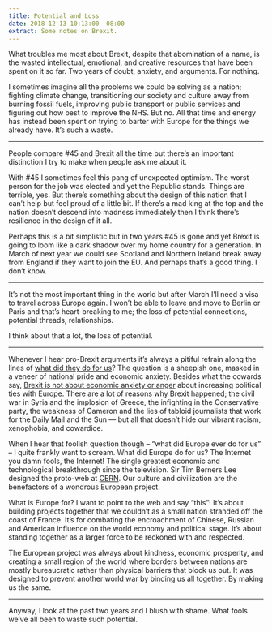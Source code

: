 ```yaml
---
title: Potential and Loss
date: 2018-12-13 10:13:00 -08:00
extract: Some notes on Brexit.
---
```


What troubles me most about Brexit, despite that abomination of a name, is the wasted intellectual, emotional, and creative resources that have been spent on it so far. Two years of doubt, anxiety, and arguments. For nothing.

I sometimes imagine all the problems we could be solving as a nation; fighting climate change, transitioning our society and culture away from burning fossil fuels, improving public transport or public services and figuring out how best to improve the NHS. But no. All that time and energy has instead been spent on trying to barter with Europe for the things we already have. It’s such a waste.

***

People compare #45 and Brexit all the time but there’s an important distinction I try to make when people ask me about it. 

With #45 I sometimes feel this pang of unexpected optimism. The worst person for the job was elected and yet the Republic stands. Things are terrible, yes. But there’s something about the design of this nation that I can’t help but feel proud of a little bit. If there’s a mad king at the top and the nation doesn’t descend into madness immediately then I think there’s resilience in the design of it all.

Perhaps this is a bit simplistic but in two years #45 is gone and yet Brexit is going to loom like a dark shadow over my home country for a generation. In March of next year we could see Scotland and Northern Ireland break away from England if they want to join the EU. And perhaps that’s a good thing. I don’t know.  

***

It’s not the most important thing in the world but after March I’ll need a visa to travel across Europe again. I won’t be able to leave and move to Berlin or Paris and that’s heart-breaking to me; the loss of potential connections, potential threads, relationships. 

I think about that a lot, the loss of potential.

***

Whenever I hear pro-Brexit arguments it’s always a pitiful refrain along the lines of [what did they do for us](https://youtu.be/uvPbj9NX0zc)? The question is a sheepish one, masked in a veneer of national pride and economic anxiety. Besides what the cowards say, [Brexit is not about economic anxiety or anger](https://youtu.be/Ek9_GQa1lgc) about increasing political ties with Europe. There are a lot of reasons why Brexit happened; the civil war in Syria and the implosion of Greece, the infighting in the Conservative party, the weakness of Cameron and the lies of tabloid journalists that work for the Daily Mail and the Sun — but all that doesn’t hide our vibrant racism, xenophobia, and cowardice.

When I hear that foolish question though – “what did Europe ever do for us” – I quite frankly want to scream. What did Europe do for us? The Internet you damn fools, the Internet! The single greatest economic and technological breakthrough since the television. Sir Tim Berners Lee designed the proto-web at [CERN](https://en.wikipedia.org/wiki/CERN). Our culture and civilization are the benefactors of a wondrous European project.

What is Europe for? I want to point to the web and say “this”! It’s about building projects together that we couldn’t as a small nation stranded off the coast of France. It’s for combating the encroachment of Chinese, Russian and American influence on the world economy and political stage. It’s about standing together as a larger force to be reckoned with and respected. 

The European project was always about kindness, economic prosperity, and creating a small region of the world where borders between nations are mostly bureaucratic rather than physical barriers that block us out. It was designed to prevent another world war by binding us all together. By making us the same.

***

Anyway, I look at the past two years and I blush with shame. What fools we’ve all been to waste such potential.
